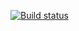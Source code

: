 [![Build status](https://ci.appveyor.com/api/projects/status/614yy1ffoqqkxo88?svg=true)](https://ci.appveyor.com/project/smetanova-ys/cardorder-2-1)

